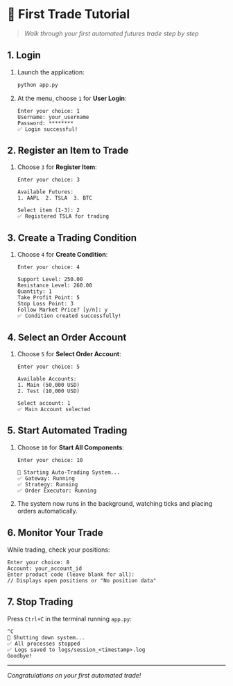 # 🎯 First Trade Tutorial

> *Walk through your first automated futures trade step by step*

## 1. Login

1. Launch the application:
   ```bash
   python app.py
   ```
2. At the menu, choose `1` for **User Login**:
   ```text
   Enter your choice: 1
   Username: your_username
   Password: ********
   ✅ Login successful!
   ```

## 2. Register an Item to Trade

1. Choose `3` for **Register Item**:
   ```text
   Enter your choice: 3
   
   Available Futures:
   1. AAPL  2. TSLA  3. BTC
   
   Select item (1-3): 2
   ✅ Registered TSLA for trading
   ```

## 3. Create a Trading Condition

1. Choose `4` for **Create Condition**:
   ```text
   Enter your choice: 4
   
   Support Level: 250.00
   Resistance Level: 260.00
   Quantity: 1
   Take Profit Point: 5
   Stop Loss Point: 3
   Follow Market Price? [y/n]: y
   ✅ Condition created successfully!
   ```

## 4. Select an Order Account

1. Choose `5` for **Select Order Account**:
   ```text
   Enter your choice: 5
   
   Available Accounts:
   1. Main (50,000 USD)
   2. Test (10,000 USD)
   
   Select account: 1
   ✅ Main Account selected
   ```

## 5. Start Automated Trading

1. Choose `10` for **Start All Components**:
   ```text
   Enter your choice: 10
   
   🚀 Starting Auto-Trading System...
   ✅ Gateway: Running
   ✅ Strategy: Running
   ✅ Order Executor: Running
   ```
2. The system now runs in the background, watching ticks and placing orders automatically.

## 6. Monitor Your Trade

While trading, check your positions:
```text
Enter your choice: 8
Account: your_account_id
Enter product code (leave blank for all):
// Displays open positions or "No position data"
```

## 7. Stop Trading

Press `Ctrl+C` in the terminal running `app.py`:
```text
^C
🛑 Shutting down system...
✅ All processes stopped
✅ Logs saved to logs/session_<timestamp>.log
Goodbye!
```

---

*Congratulations on your first automated trade!* 